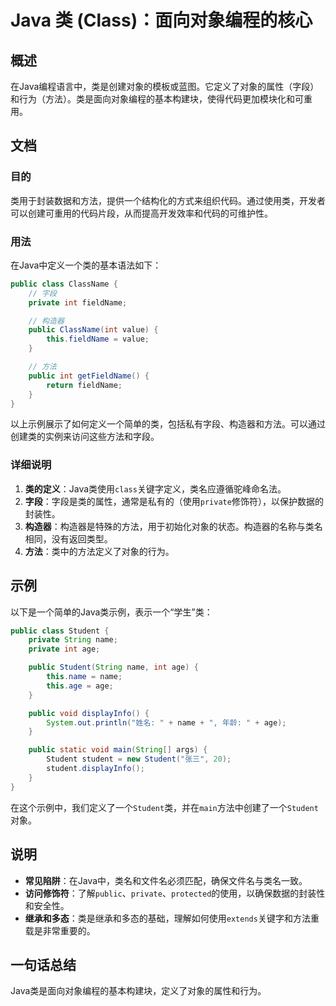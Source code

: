 <!--
Meta Description: # Java 类 (Class)：面向对象编程的核心 ## 概述 在Java编程语言中，类是创建对象的模板或蓝图。它定义了对象的属性（字段）和行为（方法）。类是面向对象编程的基本构建块，使得代码更加模块化和可重用。 ## 文档 ### 目的 类用于封装数据和方法，提供一个结构化的方式来组织代码。通过...
Meta Keywords: public, student, private, int, name
-->

# Java 类 (Class)：面向对象编程的核心

## 概述
在Java编程语言中，类是创建对象的模板或蓝图。它定义了对象的属性（字段）和行为（方法）。类是面向对象编程的基本构建块，使得代码更加模块化和可重用。

## 文档
### 目的
类用于封装数据和方法，提供一个结构化的方式来组织代码。通过使用类，开发者可以创建可重用的代码片段，从而提高开发效率和代码的可维护性。

### 用法
在Java中定义一个类的基本语法如下：

```java
public class ClassName {
    // 字段
    private int fieldName;

    // 构造器
    public ClassName(int value) {
        this.fieldName = value;
    }

    // 方法
    public int getFieldName() {
        return fieldName;
    }
}
```

以上示例展示了如何定义一个简单的类，包括私有字段、构造器和方法。可以通过创建类的实例来访问这些方法和字段。

### 详细说明
1. **类的定义**：Java类使用`class`关键字定义，类名应遵循驼峰命名法。
2. **字段**：字段是类的属性，通常是私有的（使用`private`修饰符），以保护数据的封装性。
3. **构造器**：构造器是特殊的方法，用于初始化对象的状态。构造器的名称与类名相同，没有返回类型。
4. **方法**：类中的方法定义了对象的行为。

## 示例
以下是一个简单的Java类示例，表示一个“学生”类：

```java
public class Student {
    private String name;
    private int age;

    public Student(String name, int age) {
        this.name = name;
        this.age = age;
    }

    public void displayInfo() {
        System.out.println("姓名: " + name + ", 年龄: " + age);
    }

    public static void main(String[] args) {
        Student student = new Student("张三", 20);
        student.displayInfo();
    }
}
```

在这个示例中，我们定义了一个`Student`类，并在`main`方法中创建了一个`Student`对象。

## 说明
- **常见陷阱**：在Java中，类名和文件名必须匹配，确保文件名与类名一致。
- **访问修饰符**：了解`public`、`private`、`protected`的使用，以确保数据的封装性和安全性。
- **继承和多态**：类是继承和多态的基础，理解如何使用`extends`关键字和方法重载是非常重要的。

## 一句话总结
Java类是面向对象编程的基本构建块，定义了对象的属性和行为。